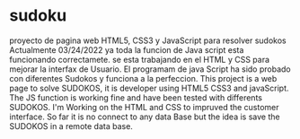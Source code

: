 # sudoku
proyecto de pagina web HTML5, CSS3 y JavaScript para resolver sudokos
Actualmente 03/24/2022 ya toda la funcion de Java script esta funcionando correctamete.
se esta trabajando en el HTML y CSS para mejorar la interfax de Usuario.
El programam de java Script ha sido probado con diferentes Sudokos y funciona a la perfeccion.
This project is a web page to solve SUDOKOS, it is developer using HTML5 CSS3 and javaScript.
The JS function  is working fine and have been tested with differents SUDOKOS.
I'm Working on the HTML and CSS to impruved the customer interface.
So far it is no connect to any data Base but the idea is save the SUDOKOS in a remote data base.
